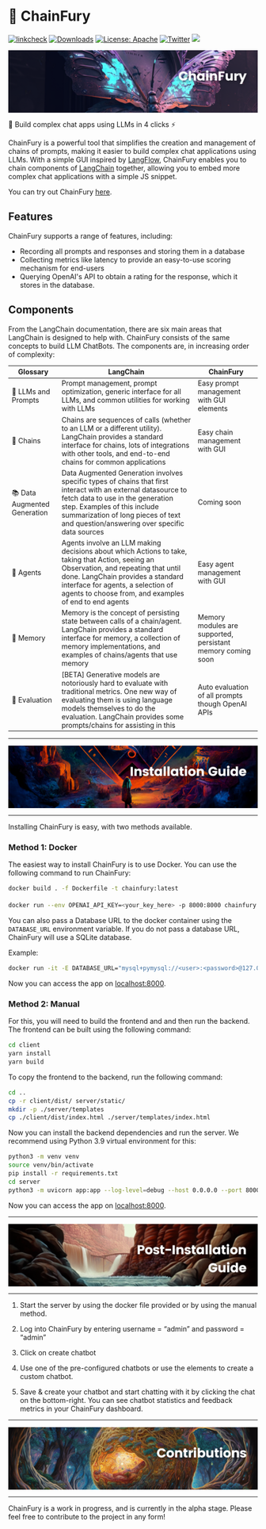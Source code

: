 # 🦋 ChainFury

[![linkcheck](https://img.shields.io/badge/Site-🦋ChainFury-yellowgreen)](https://chainfury.nbox.ai)
[![Downloads](https://static.pepy.tech/badge/chainfury)](https://pepy.tech/project/chainfury)
[![License: Apache](https://img.shields.io/badge/License-Apache%20v2.0-red)](https://github.com/NimbleBoxAI/ChainFury/blob/main/LICENSE) 
[![Twitter](https://img.shields.io/twitter/url/https/twitter.com/NimbleBoxAI.svg?style=social&label=Follow%20%40NimbleBoxAI)](https://twitter.com/NimbleBoxAI)
[![](https://dcbadge.vercel.app/api/server/WXU6XkA3?compact=true&style=flat)](https://discord.gg/WXU6XkA3)

<img src="./docs/1.png" align="center"/>

🦋 Build complex chat apps using LLMs in 4 clicks ⚡️

ChainFury is a powerful tool that simplifies the creation and management of chains of prompts, making it easier to build complex chat applications using LLMs. With a simple GUI inspired by [LangFlow](https://github.com/logspace-ai/langflow), ChainFury enables you to chain components of [LangChain](https://github.com/hwchase17/langchain) together, allowing you to embed more complex chat applications with a simple JS snippet.

You can try out ChainFury [here](https://chainfury.nbox.ai/).


## Features
ChainFury supports a range of features, including:

- Recording all prompts and responses and storing them in a database
- Collecting metrics like latency to provide an easy-to-use scoring mechanism for end-users
- Querying OpenAI's API to obtain a rating for the response, which it stores in the database.

## Components
From the LangChain documentation, there are six main areas that LangChain is designed to help with. ChainFury consists of the same concepts to build LLM ChatBots. The components are, in increasing order of complexity:

| Glossary | LangChain    | ChainFury    |
| --- | --- | --- |
| 📃 LLMs and Prompts | Prompt management, prompt optimization, generic interface for all LLMs, and common utilities for working with LLMs   | Easy prompt management with GUI elements
| 🔗 Chains | Chains are sequences of calls (whether to an LLM or a different utility). LangChain provides a standard interface for chains, lots of integrations with other tools, and end-to-end chains for common applications | Easy chain management with GUI |
| 📚 Data Augmented Generation | Data Augmented Generation involves specific types of chains that first interact with an external datasource to fetch data to use in the generation step. Examples of this include summarization of long pieces of text and question/answering over specific data sources | Coming soon |
| 🤖 Agents | Agents involve an LLM making decisions about which Actions to take, taking that Action, seeing an Observation, and repeating that until done. LangChain provides a standard interface for agents, a selection of agents to choose from, and examples of end to end agents| Easy agent management with GUI |
| 🧠 Memory | Memory is the concept of persisting state between calls of a chain/agent. LangChain provides a standard interface for memory, a collection of memory implementations, and examples of chains/agents that use memory | Memory modules are supported, persistant memory coming soon |
| 🧐 Evaluation | [BETA] Generative models are notoriously hard to evaluate with traditional metrics. One new way of evaluating them is using language models themselves to do the evaluation. LangChain provides some prompts/chains for assisting in this | Auto evaluation of all prompts though OpenAI APIs |

---

<img src="./docs/2.png" align="center"/>

---
Installing ChainFury is easy, with two methods available.

### **Method 1: Docker**

The easiest way to install ChainFury is to use Docker. You can use the following command to run ChainFury:

```bash
docker build . -f Dockerfile -t chainfury:latest

docker run --env OPENAI_API_KEY=<your_key_here> -p 8000:8000 chainfury:latest
```

You can also pass a Database URL to the docker container using the `DATABASE_URL` environment variable. If you do not pass a database URL, ChainFury will use a SQLite database.

Example:

```bash
docker run -it -E DATABASE_URL="mysql+pymysql://<user>:<password>@127.0.0.1:3306/<database>" -p 8000:8000 chainfury
```

Now you can access the app on [localhost:8000](http://localhost:8000/ui/).

### **Method 2: Manual**

For this, you will need to build the frontend and and then run the backend. The frontend can be built using the following command:

```bash
cd client
yarn install
yarn build
```

To copy the frontend to the backend, run the following command:

```bash
cd ..
cp -r client/dist/ server/static/
mkdir -p ./server/templates
cp ./client/dist/index.html ./server/templates/index.html
```

Now you can install the backend dependencies and run the server. We recommend using Python 3.9 virtual environment for this:

```bash
python3 -m venv venv
source venv/bin/activate
pip install -r requirements.txt
cd server
python3 -m uvicorn app:app --log-level=debug --host 0.0.0.0 --port 8000 --workers 1
```

Now you can access the app on [localhost:8000](http://localhost:8000/ui/).

---

<img src="./docs/3.png" align="center"/>

---

1. Start the server by using the docker file provided or by using the manual method.

2. Log into ChainFury by entering username = “admin” and password = “admin”

3. Click on create chatbot

4. Use one of the pre-configured chatbots or use the elements to create a custom chatbot.

5. Save & create your chatbot and start chatting with it by clicking the chat on the bottom-right. You can see chatbot statistics and feedback metrics in your ChainFury dashboard.

---

<img src="./docs/4.png" align="center"/>

---
ChainFury is a work in progress, and is currently in the alpha stage. Please feel free to contribute to the project in any form!

